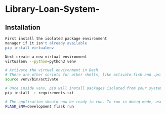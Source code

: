 # Library-Loan-System-

## Installation

```bash
First install the isolated package environment
manager if it isn't already available
pip install virtualenv
```

```bash
Next create a new virtual environment
virtualenv --python=python3 venv
```

```bash
# Activate the virtual environment in Bash.
# There are other scripts for other shells, like activate.fish and .ps1
source venv/bin/activate
```

```bash
# Once inside venv, pip will install packages isolated from your system
pip install -r requirements.txt
```
```bash
# The application should now be ready to run. To run in debug mode, use
FLASK_ENV=development flask run
```
